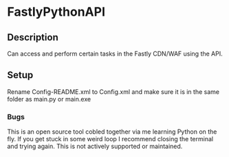 # FastlyPythonAPI

## Description
Can access and perform certain tasks in the Fastly CDN/WAF using the API. 

## Setup
Rename Config-README.xml to Config.xml and make sure it is in the same folder as main.py or main.exe

### Bugs   
This is an open source tool cobled together via me learning Python on the fly. If you get stuck in some weird loop I recommend closing the terminal and trying again. This is not actively supported or maintained. 
